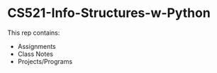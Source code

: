 # CS521-Info-Structures-w-Python

This rep contains:
- Assignments
- Class Notes
- Projects/Programs
